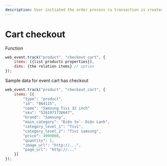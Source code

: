 ```yaml
---
description: User initiated the order process (a transaction is created)
---
```


# Cart checkout

Function 

```javascript
web_event.track("product", "checkout_cart", {
    items: [{list products properties}],
    dims: {the relation items} // option
});
```

Sample data for event cart has checkout  

```javascript
web_event.track("product", "checkout_cart", {
    items: [{
        "type": "product",
        "id": "864115",
        "name": "Samsung Tivi 32 inch"
        "sku": "5261971730647",
        "brand": "Samsung",
        "main_category": "Điện tử - Điện Lạnh",
        "category_level_1": "Tivi",
        "category_level_2": "Tivi samsung",
        "price": 4999000,
        "quantity": 1,
        "image_url": "http://...",
        "page_url": "http://..."
    }]
});
```

